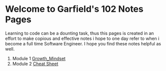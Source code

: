 # Welcome to Garfield's 102 Notes Pages

Learning to code can be a dounting task, thus this pages is created in an effort to make copious and effective notes i hope to one day refer to when i become a full time Software Engineer. I hope you find these notes helpful as well. 
1. Module 1 [Growth_Mindset](/102/Growth_Mindset.md)
2. Module 2 [Cheat Sheet](/102/cheat_sheet.md)

